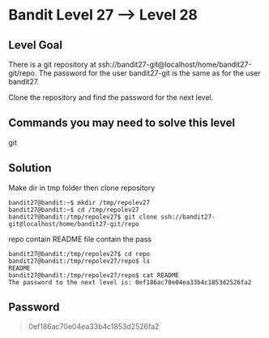 # Bandit Level 27 --> Level 28
## Level Goal
There is a git repository at ssh://bandit27-git@localhost/home/bandit27-git/repo. The password for the user bandit27-git is the same as for the user bandit27.

Clone the repository and find the password for the next level.

## Commands you may need to solve this level
git

## Solution

Make dir in tmp folder then clone repository
```console
bandit27@bandit:~$ mkdir /tmp/repolev27
bandit27@bandit:~$ cd /tmp/repolev27
bandit27@bandit:/tmp/repolev27$ git clone ssh://bandit27-git@localhost/home/bandit27-git/repo
```

repo contain README file contain the pass
```console
bandit27@bandit:/tmp/repolev27$ cd repo
bandit27@bandit:/tmp/repolev27/repo$ ls
README
bandit27@bandit:/tmp/repolev27/repo$ cat README 
The password to the next level is: 0ef186ac70e04ea33b4c1853d2526fa2
```

## Password
> 0ef186ac70e04ea33b4c1853d2526fa2

  
